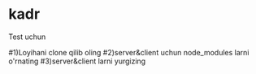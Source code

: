 # kadr
Test uchun

#1)Loyihani clone qilib oling
#2)server&client uchun node_modules larni o'rnating
#3)server&client larni yurgizing
